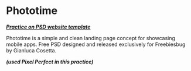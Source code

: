 # Phototime
***[Practice on PSD website template](https://freebiesbug.com/psd-freebies/phototime-psd-website-template/)***

Phototime is a simple and clean landing page concept for showcasing mobile apps. Free PSD designed and released exclusively for Freebiesbug by Gianluca Cosetta.

***(used Pixel Perfect in this practice)***
